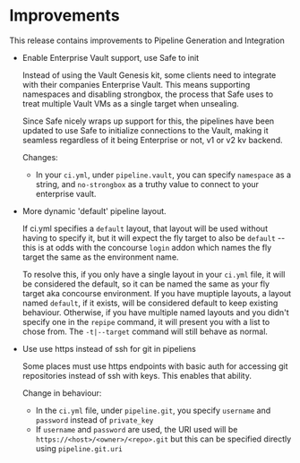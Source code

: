 # Improvements

This release contains improvements to Pipeline Generation and Integration

* Enable Enterprise Vault support, use Safe to init

  Instead of using the Vault Genesis kit, some clients need to integrate with
  their companies Enterprise Vault.  This means supporting namespaces and
  disabling strongbox, the process that Safe uses to treat multiple Vault VMs
  as a single target when unsealing.

  Since Safe nicely wraps up support for this, the pipelines have been updated
  to use Safe to initialize connections to the Vault, making it seamless
  regardless of it being Enterprise or not, v1 or v2 kv backend.

  Changes:
    - In your `ci.yml`, under `pipeline.vault`, you can specify `namespace` as
      a string, and `no-strongbox` as a truthy value to connect to your
      enterprise vault.

* More dynamic 'default' pipeline layout.

  If ci.yml specifies a `default` layout, that layout will be used without
  having to specify it, but it will expect the fly target to also be `default`
  -- this is at odds with the concourse `login` addon which names the fly
  target the same as the environment name.

  To resolve this, if you only have a single layout in your `ci.yml` file, it
  will be considered the default, so it can be named the same as your fly
  target aka concourse environment.  If you have muptiple layouts, a layout
  named `default`, if it exists, will be considered default to keep existing
  behaviour.  Otherwise, if you have multiple named layouts and you didn't
  specify one in the `repipe` command, it will present you with a list to
  chose from.  The `-t|--target` command will still behave as normal.

* Use use https instead of ssh for git in pipeliens

  Some places must use https endpoints with basic auth for accessing git
  repositories instead of ssh with keys.  This enables that ability.

  Change in behaviour:
    - In the `ci.yml` file, under `pipeline.git`, you specify `username` and
      `password` instead of `private_key`
    - If `username` and `password` are used, the URI used will be
      `https://<host>/<owner>/<repo>.git` but this can be specified directly
      using `pipeline.git.uri`
